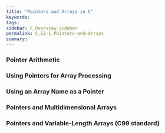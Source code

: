 ```yaml
---
title: "Pointers and Arrays in C"
keywords:
tags:
sidebar: C_Overview_sidebar
permalink: C_12-1_Pointers-and-Arrays
summary:
---
```


### Pointer Arithmetic

### Using Pointers for Array Processing

### Using an Array Name as a Pointer

### Pointers and Multidimensional Arrays

### Pointers and Variable-Length Arrays (C99 standard)
